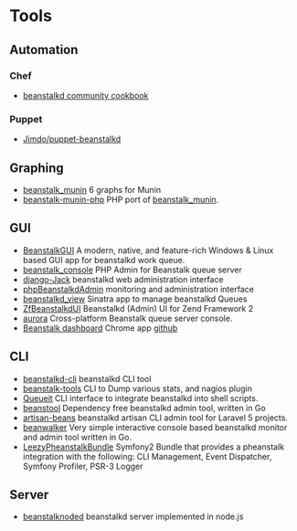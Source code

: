 # Tools

## Automation

### Chef

- [beanstalkd community cookbook](http://community.opscode.com/cookbooks/beanstalkd)

### Puppet

- [Jimdo/puppet-beanstalkd](https://github.com/Jimdo/puppet-beanstalkd)

## Graphing

- [beanstalk_munin](https://github.com/urbanairship/beanstalk-munin) 6 graphs for Munin 
- [beanstalk-munin-php](https://github.com/FGM/beanstalk-munin-php) PHP port of [beanstalk_munin](https://github.com/urbanairship/beanstalk-munin).

## GUI

- [BeanstalkGUI](https://beanstalkgui.com/) A modern, native, and feature-rich Windows & Linux based GUI app for beanstalkd work queue.
- [beanstalk_console](https://github.com/ptrofimov/beanstalk_console) PHP Admin for Beanstalk queue server
- [django-Jack](https://github.com/andreisavu/django-jack) beanstalkd web administration interface
- [phpBeanstalkdAdmin](http://mnapoli.github.com/phpBeanstalkdAdmin/) monitoring and administration interface
- [beanstalkd_view](https://github.com/denniskuczynski/beanstalkd_view) Sinatra app to manage beanstalkd Queues
- [ZfBeanstalkdUI](https://github.com/nickurt/beanstalkd-ui) Beanstalkd (Admin) UI for Zend Framework 2
- [aurora](https://github.com/xuri/aurora) Cross-platform Beanstalk queue server console.
- [Beanstalk dashboard](https://chrome.google.com/webstore/detail/beanstalkd-dashboard/dakkekjnlffnecpmdiamebeooimjnipm) Chrome app [github](https://github.com/pascalopitz/beanstalk-dashboard-for-chrome)

## CLI

- [beanstalkd-cli](https://github.com/EdwinHoksberg/beanstalkd-cli) beanstalkd CLI tool
- [beanstalk-tools](https://github.com/dustin/beanstalk-tools) CLI to Dump various stats, and nagios plugin
- [Queueit](https://github.com/chexov/queueit/) CLI interface to integrate beanstalkd into shell scripts.
- [beanstool](https://github.com/tyba/beanstool) Dependency free beanstalkd admin tool, written in Go
- [artisan-beans](https://github.com/pmatseykanets/artisan-beans) beanstalkd artisan CLI admin tool for Laravel 5 projects.
- [beanwalker](https://github.com/kadekcipta/beanwalker) Very simple interactive console based beanstalkd monitor and admin tool written in Go. 
- [LeezyPheanstalkBundle](https://github.com/armetiz/LeezyPheanstalkBundle) Symfony2 Bundle that provides a pheanstalk integration with the following: CLI Management, Event Dispatcher, Symfony Profiler, PSR-3 Logger

## Server

- [beanstalknoded](https://github.com/daarond/beanstalkd-node) beanstalkd server implemented in node.js
